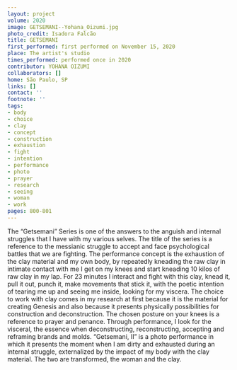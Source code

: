 ```yaml
---
layout: project
volume: 2020
image: GETSEMANI--Yohana_Oizumi.jpg
photo_credit: Isadora Falcão
title: GETSEMANI
first_performed: first performed on November 15, 2020
place: The artist's studio
times_performed: performed once in 2020
contributor: YOHANA OIZUMI
collaborators: []
home: São Paulo, SP
links: []
contact: ''
footnote: ''
tags:
- body
- choice
- clay
- concept
- construction
- exhaustion
- fight
- intention
- performance
- photo
- prayer
- research
- seeing
- woman
- work
pages: 800-801
---
```




The “Getsemani” Series is one of the answers to the anguish and internal struggles that I have with my various selves. The title of the series is a reference to the messianic struggle to accept and face psychological battles that we are fighting. The performance concept is the exhaustion of the clay material and my own body, by repeatedly kneading the raw clay in intimate contact with me
I get on my knees and start kneading 10 kilos of raw clay in my lap. For 23 minutes I interact and fight with this clay, knead it, pull it out, punch it, make movements that stick it, with the poetic intention of tearing me up and seeing me inside, looking for my viscera.
The choice to work with clay comes in my research at first because it is the material for creating Genesis and also because it presents physically possibilities for construction and deconstruction. The chosen posture on your knees is a reference to prayer and penance. Through performance, I look for the visceral, the essence when deconstructing, reconstructing, accepting and reframing brands and molds.
“Getsemani, II” is a photo performance in which it presents the moment when I am dirty and exhausted during an internal struggle, externalized by the impact of my body with the clay material. The two are transformed, the woman and the clay.
